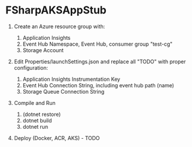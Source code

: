 # FSharpAKSAppStub

1. Create an Azure resource group with:
    1. Application Insights
    1. Event Hub Namespace, Event Hub, consumer group "test-cg"
    1. Storage Account

1. Edit Properties/launchSettings.json and replace all "TODO" with proper configuration:
    1. Application Insights Instrumentation Key   
    1. Event Hub Connection String, including event hub path (name)
    1. Storage Queue Connection String

1. Compile and Run
    1. (dotnet restore)
    1. dotnet build
    1. dotnet run

1. Deploy (Docker, ACR, AKS) - TODO
